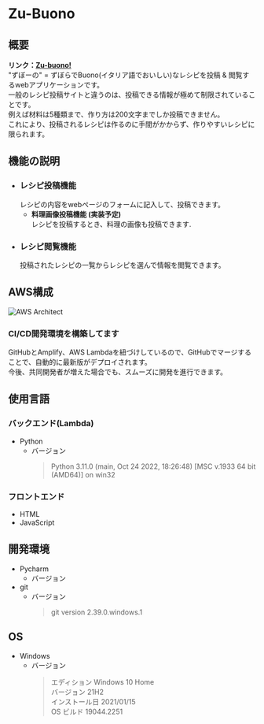 # Zu-Buono
## 概要
**リンク：[Zu-buono!](https://develop.drj8uetlwdud8.amplifyapp.com/ )**  
"ずぼーの" = ずぼらでBuono(イタリア語でおいしい)なレシピを投稿 & 閲覧するwebアプリケーションです。  
一般のレシピ投稿サイトと違うのは、投稿できる情報が極めて制限されていることです。  
例えば材料は5種類まで、作り方は200文字までしか投稿できません。  
これにより、投稿されるレシピは作るのに手間がかからず、作りやすいレシピに限られます。
## 機能の説明
- ### レシピ投稿機能  
    レシピの内容をwebページのフォームに記入して、投稿できます。
    - **料理画像投稿機能 (実装予定)**  
    レシピを投稿するとき、料理の画像も投稿できます.
- ### レシピ閲覧機能  
    投稿されたレシピの一覧からレシピを選んで情報を閲覧できます。
## AWS構成  
![AWS Architect](https://i.imgur.com/WW6IkLv.jpg)  
### CI/CD開発環境を構築してます  
GitHubとAmplify、AWS Lambdaを紐づけしているので、GitHubでマージすることで、自動的に最新版がデプロイされます。  
今後、共同開発者が増えた場合でも、スムーズに開発を進行できます。
## 使用言語  
### バックエンド(Lambda)  
- Python
    - バージョン
        > Python 3.11.0 (main, Oct 24 2022, 18:26:48) [MSC v.1933 64 bit (AMD64)] on win32  
### フロントエンド  
- HTML
- JavaScript
## 開発環境  
- Pycharm  
  - バージョン
- git
    - バージョン
        > git version 2.39.0.windows.1  
## OS
- Windows
    - バージョン  
        > エディション	Windows 10 Home  
        > バージョン	21H2  
        > インストール日	2021/01/15  
        > OS ビルド	19044.2251  
